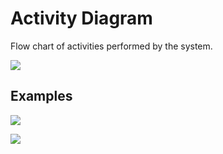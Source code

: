 # Activity Diagram
Flow chart of activities performed by the system.

![](https://s3.us-west-2.amazonaws.com/secure.notion-static.com/a03efaeb-7696-4a73-9025-52a49b8ae01c/Untitled.png?X-Amz-Algorithm=AWS4-HMAC-SHA256&X-Amz-Content-Sha256=UNSIGNED-PAYLOAD&X-Amz-Credential=AKIAT73L2G45EIPT3X45%2F20220419%2Fus-west-2%2Fs3%2Faws4_request&X-Amz-Date=20220419T093515Z&X-Amz-Expires=86400&X-Amz-Signature=99360890ade6c5be0eb6927563eed3b3c65cadd576fba9518db5a7b7d0421583&X-Amz-SignedHeaders=host&response-content-disposition=filename%20%3D%22Untitled.png%22&x-id=GetObject)

## Examples
![](https://i.imgur.com/6F88TWQ.png)

![](https://i.imgur.com/edaWTvS.png)
